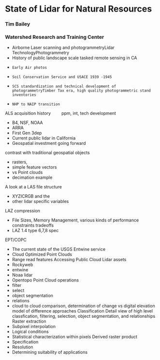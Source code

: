 # State of Lidar for Natural Resources

### Tim Bailey 
### Watershed Research and Training Center


+ Airborne Laser scanning and photogrammetryLidar TechnologyPhotogrammetry
+ History of public landscape scale tasked remote sensing in CA
+     Early Air photos
+     Soil Conservation Service and USACE 1939 -1945
+     SCS standardization and technical development of photogrammetryTimber Tax era, high quality photogrammetric stand inventories
+     NHP to NAIP transition   
ALS acquisition history         ppm, int, tech development
+ B4, NSF, NOAA
+ ARRA
+ First Gen 3dep
+ Current public lidar in California
+ Geospatial investment going forward

contrast with traditional geospatial objects 
+ rasters, 
+ simple feature vectors
+ vs Point clouds
+   decimation example 

A look at a LAS file structure             
+ XYZICRGB and the 
+ other lidar specific variables

LAZ compression
+ File Sizes, Memory Management, various kinds of performance constraints tradeoffs
+ LAZ 1.4 type 6,7,8 spec

EPT/COPC 
+ The current state of the USGS Entwine service 
+ Cloud Optimized Point Clouds 
+ Range read features 
Accessing Public Cloud Lidar assets
+ Rockyweb
+ entwine
+ Noaa lidar
+ Opentopo
Point Cloud operations 
+ filter 
+ select
+ object segmentation
+ relations
+ cloud to cloud comparison, determination of change vs digital elevation model of difference approaches
Classification
Detail view of high level classfication, filtering, selection, object segmentation, and relationships
Raster extraction
+ Subpixel interpolation
+ Logical conditions
+ Statistical characterization within pixels
Derived raster product
+ Specification 
+ Resolution 
+ Determining suitability of applications 
